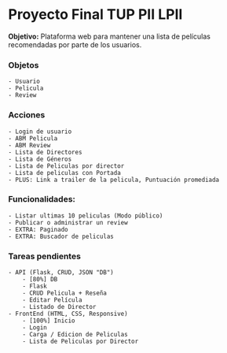 # Proyecto Final TUP PII LPII
__Objetivo:__ Plataforma web para mantener una lista de películas recomendadas por parte de los usuarios.

### Objetos
    - Usuario
    - Pelicula
    - Review

### Acciones
    - Login de usuario
    - ABM Pelicula
    - ABM Review
    - Lista de Directores
    - Lista de Géneros
    - Lista de Peliculas por director
    - Lista de peliculas con Portada
    - PLUS: Link a trailer de la pelicula, Puntuación promediada

### Funcionalidades:
    - Listar ultimas 10 peliculas (Modo público)
    - Publicar o administrar un review
    - EXTRA: Paginado
    - EXTRA: Buscador de peliculas

### Tareas pendientes

    - API (Flask, CRUD, JSON "DB")
        - [80%] DB
        - Flask
        - CRUD Pelicula + Reseña
        - Editar Película
        - Listado de Director
    - FrontEnd (HTML, CSS, Responsive)
        - [100%] Inicio
        - Login
        - Carga / Edicion de Peliculas
        - Lista de Peliculas por Director

